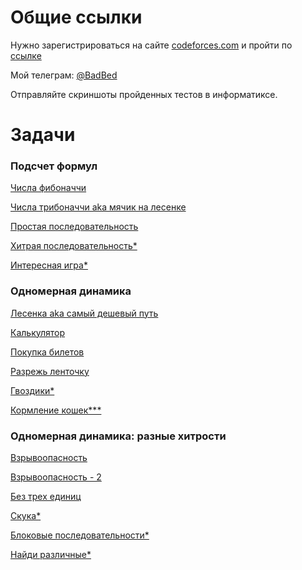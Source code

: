 # Общие ссылки

Нужно зарегистрироваться на сайте [codeforces.com](https://codeforces.com/) и пройти по [ссылке](https://codeforces.com/contestInvitation/cf74473beb3c9881e69452a81e7ac29f069c9ef5)

Мой телеграм: [@BadBed](https://t.me/BadBed)

Отправляйте скриншоты пройденных тестов в информатиксе.

# Задачи

### Подсчет формул

[Числа фибоначчи](https://informatics.msk.ru/mod/statements/view.php?id=649&chapterid=842#1)

[Числа трибоначчи aka мячик на лесенке](https://informatics.msk.ru/mod/statements/view.php?id=649&chapterid=203#1)

[Простая последовательность](https://informatics.msk.ru/mod/statements/view.php?id=649&chapterid=843#1)

[Хитрая последовательность*](https://informatics.msk.ru/mod/statements/view.php?id=649&chapterid=844#1)

[Интересная игра*](https://codeforces.com/gym/513366/problem/A)

### Одномерная динамика

[Лесенка aka самый дешевый путь](https://informatics.msk.ru/mod/statements/view.php?id=654&chapterid=915#1)

[Калькулятор](https://informatics.msk.ru/mod/statements/view.php?id=654&chapterid=2963#1)

[Покупка билетов](https://informatics.msk.ru/mod/statements/view.php?id=657&chapterid=212#1)

[Разрежь ленточку](https://codeforces.com/gym/513366/problem/B)

[Гвоздики*](https://informatics.msk.ru/mod/statements/view.php?id=657&chapterid=212#1)

[Кормление кошек***](https://codeforces.com/gym/513366/problem/C)

### Одномерная динамика: разные хитрости

[Взрывоопасность](https://informatics.msk.ru/mod/statements/view.php?id=654&chapterid=913#1)

[Взрывоопасность - 2](https://informatics.msk.ru/mod/statements/view.php?id=654&chapterid=914#1)

[Без трех единиц](https://informatics.msk.ru/mod/statements/view.php?id=654&chapterid=912#1)

[Скука*](https://codeforces.com/gym/513366/problem/E)

[Блоковые последовательности*](https://codeforces.com/gym/513366/problem/F)

[Найди различные*](https://codeforces.com/gym/513366/problem/G)
